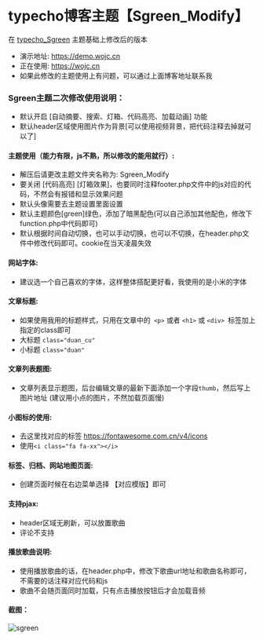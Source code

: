 # typecho博客主题【Sgreen_Modify】
在 [typecho_Sgreen](https://github.com/yiyeticms/typecho_Sgreen) 主题基础上修改后的版本


- 演示地址: https://demo.wojc.cn
- 正在使用: https://wojc.cn
- 如果此修改的主题使用上有问题，可以通过上面博客地址联系我

### Sgreen主题二次修改使用说明：
- 默认开启 [自动摘要、搜索、灯箱、代码高亮、加载动画] 功能
- 默认header区域使用图片作为背景[可以使用视频背景，把代码注释去掉就可以了]

#### 主题使用（能力有限，js不熟，所以修改的能用就行）:
- 解压后请更改主题文件夹名称为: Sgreen_Modify
- 要关闭 [代码高亮] [灯箱效果]，也要同时注释footer.php文件中的js对应的代码，不然会有报错和显示效果问题
- 默认头像需要去主题设置里面设置
- 默认主题颜色[green]绿色，添加了暗黑配色(可以自己添加其他配色，修改下function.php中代码即可)
- 默认根据时间自动切换，也可以手动切换，也可以不切换，在header.php文件中修改代码即可。cookie在当天凌晨失效

#### 网站字体: 
- 建议选一个自己喜欢的字体，这样整体搭配更好看，我使用的是小米的字体

#### 文章标题:
- 如果使用我用的标题样式，只用在文章中的``` <p>``` 或者 ```<h1>``` 或 ```<div> ```标签加上指定的class即可
- 大标题 ```class="duan_cu" ```
- 小标题 ```class="duan" ```

#### 文章列表题图:
- 文章列表显示题图，后台编辑文章的最新下面添加一个字段```thumb```，然后写上图片地址 (建议用小点的图片，不然加载页面慢)

#### 小图标的使用:
- 去这里找对应的标签 https://fontawesome.com.cn/v4/icons
- 使用```<i class="fa fa-xx"></i>```
  
#### 标签、归档、网站地图页面: 
- 创建页面时候在右边菜单选择 【对应模版】即可

#### 支持pjax:
- header区域无刷新，可以放置歌曲
- 评论不支持

#### 播放歌曲说明:
- 使用播放歌曲的话，在header.php中，修改下歌曲url地址和歌曲名称即可，不需要的话注释对应代码和js
- 歌曲不会随页面同时加载，只有点击播放按钮后才会加载音频

#### 截图：

![sgreen](https://github.com/jcorg/Sgreen_Modify/blob/master/screenshot.jpg)

